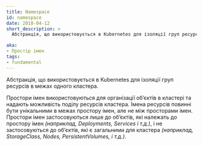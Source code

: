 ```yaml
---
title: Namespace
id: namespace
date: 2018-04-12
short_description: >
  Абстракція, що використовується в Kubernetes для ізоляції груп ресурсів в межах одного кластера.

aka: 
- Простір імен
tags:
- fundamental
---
```


Абстракція, що використовується в Kubernetes для ізоляції груп ресурсів в межах одного кластера.

<!--more-->

Простори імен використовуються для організації обʼєктів в кластері та надають можливість поділу ресурсів кластера. Імена ресурсів повинні бути унікальними в межах простору імен, але не між просторами імен. Простори імен застосовуються лише до обʼєктів, які належать до простору імен _(наприклад, Deployments, Services і т.д.)_, і не застосовуються до обʼєктів, які є загальними для кластера _(наприклад, StorageClass, Nodes, PersistentVolumes, і т.д.)_.
